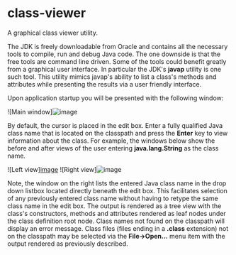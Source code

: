 # class-viewer
A graphical class viewer utility.

The JDK is freely downloadable from Oracle and contains all the necessary tools to compile, run and debug Java code. The one downside is that the free tools are command line driven. Some of the tools could benefit greatly from a graphical user interface. In particular the JDK's **javap** utility is one such tool. This utility mimics javap's ability to list a class's methods and attributes while presenting the results via a user friendly interface.

Upon application startup you will be presented with the following window:

![Main window]![image](https://user-images.githubusercontent.com/32653184/198867069-88489528-a1bb-4075-a5cb-1102e69d6dfd.png)

By default, the cursor is placed in the edit box. Enter a fully qualified Java class name that is located on the classpath and press the **Enter** key to view information about the class. For example, the windows below show the before and after views of the user entering **java.lang.String** as the class name.

![Left view][image](https://user-images.githubusercontent.com/32653184/198866658-cae3211e-870f-4d69-a1ff-7bdba91b0206.png) ![Right view]![image](https://user-images.githubusercontent.com/32653184/198866553-33bc9cf7-d788-48c1-b80c-9b118ec1ec70.png)

Note, the window on the right lists the entered Java class name in the drop down listbox located directly beneath the edit box. This facilitates selection of any previously entered class name without having to retype the same class name in the edit box. The output is rendered as a tree view with the class's constructors, methods and attributes rendered as leaf nodes under the class definition root node. Class names not found on the classpath will display an error message. Class files (files ending in a **.class** extension) not on the classpath may be selected via the **File->Open...** menu item with the output rendered as previously described.
